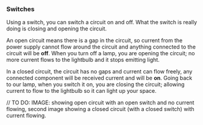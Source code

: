 ### Switches

Using a switch, you can switch a circuit on and off. What the switch is really doing is closing and opening the circuit.

An open circuit means there is a gap in the circuit, so current from the power supply cannot flow around the circuit and anything connected to the circuit will be **off**. When you turn off a lamp, you are opening the circuit; no more current flows to the lightbulb and it stops emitting light.

In a closed circuit, the circuit has no gaps and current can flow freely, any connected component will be received current and will be **on**. Going back to our lamp, when you switch it on, you are closing the circuit; allowing current to flow to the lightbulb so it can light up your space.

// TO DO: IMAGE:  showing open circuit with an open switch and no current flowing, second image showing a closed circuit (with a closed switch) with current flowing.
